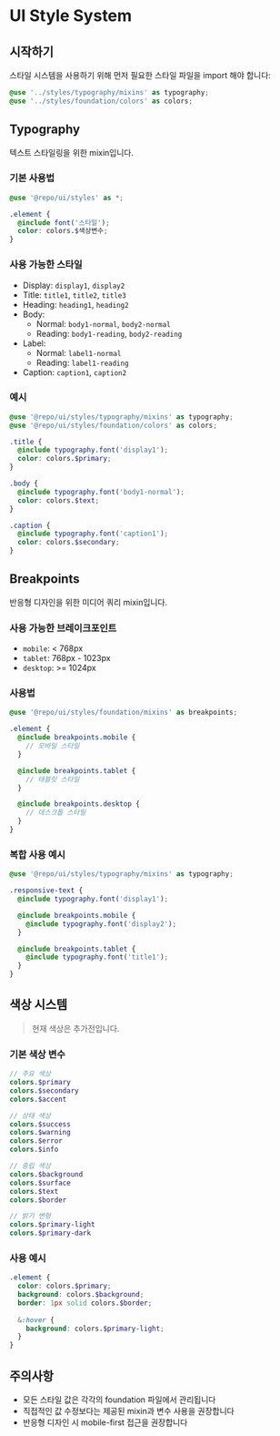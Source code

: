 # UI Style System

## 시작하기

스타일 시스템을 사용하기 위해 먼저 필요한 스타일 파일을 import 해야 합니다:

```scss
@use '../styles/typography/mixins' as typography;
@use '../styles/foundation/colors' as colors;
```

## Typography

텍스트 스타일링을 위한 mixin입니다.

### 기본 사용법

```scss
@use '@repo/ui/styles' as *;

.element {
  @include font('스타일');
  color: colors.$색상변수;
}
```

### 사용 가능한 스타일

- Display: `display1`, `display2`
- Title: `title1`, `title2`, `title3`
- Heading: `heading1`, `heading2`
- Body:
  - Normal: `body1-normal`, `body2-normal`
  - Reading: `body1-reading`, `body2-reading`
- Label:
  - Normal: `label1-normal`
  - Reading: `label1-reading`
- Caption: `caption1`, `caption2`

### 예시

```scss
@use '@repo/ui/styles/typography/mixins' as typography;
@use '@repo/ui/styles/foundation/colors' as colors;

.title {
  @include typography.font('display1');
  color: colors.$primary;
}

.body {
  @include typography.font('body1-normal');
  color: colors.$text;
}

.caption {
  @include typography.font('caption1');
  color: colors.$secondary;
}
```

## Breakpoints

반응형 디자인을 위한 미디어 쿼리 mixin입니다.

### 사용 가능한 브레이크포인트

- `mobile`: < 768px
- `tablet`: 768px - 1023px
- `desktop`: >= 1024px

### 사용법

```scss
@use '@repo/ui/styles/foundation/mixins' as breakpoints;

.element {
  @include breakpoints.mobile {
    // 모바일 스타일
  }

  @include breakpoints.tablet {
    // 태블릿 스타일
  }

  @include breakpoints.desktop {
    // 데스크톱 스타일
  }
}
```

### 복합 사용 예시

```scss
@use '@repo/ui/styles/typography/mixins' as typography;

.responsive-text {
  @include typography.font('display1');

  @include breakpoints.mobile {
    @include typography.font('display2');
  }

  @include breakpoints.tablet {
    @include typography.font('title1');
  }
}
```

## 색상 시스템
> 현재 색상은 추가전입니다.

### 기본 색상 변수

```scss
// 주요 색상
colors.$primary
colors.$secondary
colors.$accent

// 상태 색상
colors.$success
colors.$warning
colors.$error
colors.$info

// 중립 색상
colors.$background
colors.$surface
colors.$text
colors.$border

// 밝기 변형
colors.$primary-light
colors.$primary-dark
```

### 사용 예시

```scss
.element {
  color: colors.$primary;
  background: colors.$background;
  border: 1px solid colors.$border;
  
  &:hover {
    background: colors.$primary-light;
  }
}
```

## 주의사항

- 모든 스타일 값은 각각의 foundation 파일에서 관리됩니다
- 직접적인 값 수정보다는 제공된 mixin과 변수 사용을 권장합니다
- 반응형 디자인 시 mobile-first 접근을 권장합니다